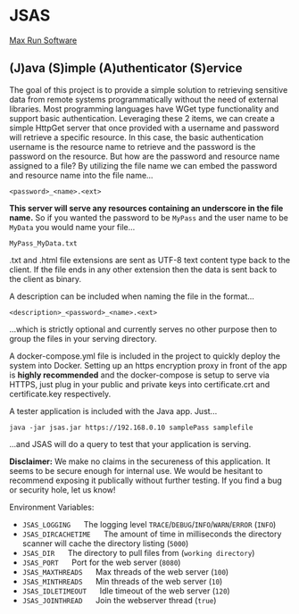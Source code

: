 # JSAS
[Max Run Software](https://www.maxrunsoftware.com)

## (J)ava (S)imple (A)uthenticator (S)ervice
 
 The goal of this project is to provide a simple solution to retrieving sensitive data from remote systems programmatically without the need of external libraries. Most programming languages have WGet type functionality and support basic authentication. Leveraging these 2 items, we can create a simple HttpGet server that once provided with a username and password will retrieve a specific resource. In this case, the basic authentication username is the resource name to retrieve and the password is the password on the resource. But how are the password and resource name assigned to a file? By utilizing the file name we can embed the password and resource name into the file name...
```
<password>_<name>.<ext>
```
 
 **This server will serve any resources containing an underscore in the file name.** So if you wanted the password to be ```MyPass``` and the user name to be ```MyData``` you would name your file...
```
MyPass_MyData.txt
```
 
 .txt and .html file extensions are sent as UTF-8 text content type back to the client. If the file ends in any other extension then the data is sent back to the client as binary.
 
 A description can be included when naming the file in the format...
```
<description>_<password>_<name>.<ext>
```
 ...which is strictly optional and currently serves no other purpose then to group the files in your serving directory.
 
 A docker-compose.yml file is included in the project to quickly deploy the system into Docker. Setting up an https encryption proxy in front of the app is **highly recommended** and the docker-compose is setup to serve via HTTPS, just plug in your public and private keys into certificate.crt and certificate.key respectively.
 
 A tester application is included with the Java app. Just...
```
java -jar jsas.jar https://192.168.0.10 samplePass samplefile
```
...and JSAS will do a query to test that your application is serving. 
 
 **Disclaimer:** We make no claims in the secureness of this application. It seems to be secure enough for internal use. We would be hesitant to recommend exposing it publically without further testing. If you find a bug or security hole, let us know!
 
Environment Variables:
- ```JSAS_LOGGING``` &nbsp;&nbsp;&nbsp;&nbsp; The logging level ```TRACE```/```DEBUG```/```INFO```/```WARN```/```ERROR``` (```INFO```)
- ```JSAS_DIRCACHETIME``` &nbsp;&nbsp;&nbsp;&nbsp; The amount of time in milliseconds the directory scanner will cache the directory listing (```5000```)
- ```JSAS_DIR``` &nbsp;&nbsp;&nbsp;&nbsp; The directory to pull files from (```working directory```)
- ```JSAS_PORT``` &nbsp;&nbsp;&nbsp;&nbsp; Port for the web server (```8080```)
- ```JSAS_MAXTHREADS``` &nbsp;&nbsp;&nbsp;&nbsp; Max threads of the web server (```100```)
- ```JSAS_MINTHREADS``` &nbsp;&nbsp;&nbsp;&nbsp; Min threads of the web server (```10```)
- ```JSAS_IDLETIMEOUT``` &nbsp;&nbsp;&nbsp;&nbsp; Idle timeout of the web server (```120```)
- ```JSAS_JOINTHREAD``` &nbsp;&nbsp;&nbsp;&nbsp; Join the webserver thread (```true```)
